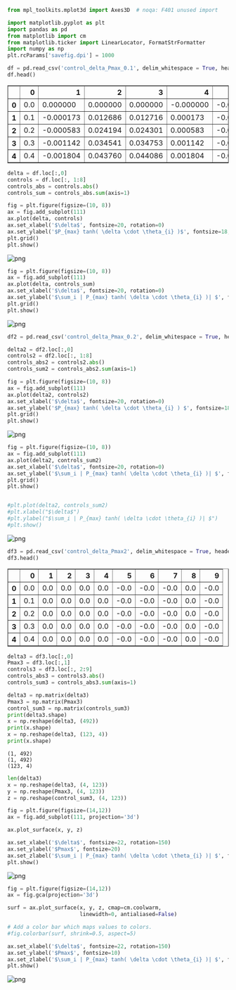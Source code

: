 

```python
from mpl_toolkits.mplot3d import Axes3D  # noqa: F401 unused import

import matplotlib.pyplot as plt
import pandas as pd
from matplotlib import cm
from matplotlib.ticker import LinearLocator, FormatStrFormatter
import numpy as np
plt.rcParams['savefig.dpi'] = 1000
```


```python
df = pd.read_csv('control_delta_Pmax_0.1', delim_whitespace = True, header = None)
df.head()
```




<div>
<style scoped>
    .dataframe tbody tr th:only-of-type {
        vertical-align: middle;
    }

    .dataframe tbody tr th {
        vertical-align: top;
    }

    .dataframe thead th {
        text-align: right;
    }
</style>
<table border="1" class="dataframe">
  <thead>
    <tr style="text-align: right;">
      <th></th>
      <th>0</th>
      <th>1</th>
      <th>2</th>
      <th>3</th>
      <th>4</th>
      <th>5</th>
      <th>6</th>
      <th>7</th>
      <th>8</th>
    </tr>
  </thead>
  <tbody>
    <tr>
      <th>0</th>
      <td>0.0</td>
      <td>0.000000</td>
      <td>0.000000</td>
      <td>0.000000</td>
      <td>-0.000000</td>
      <td>-0.000000</td>
      <td>-0.000000</td>
      <td>0.000000</td>
      <td>-0.000000</td>
    </tr>
    <tr>
      <th>1</th>
      <td>0.1</td>
      <td>-0.000173</td>
      <td>0.012686</td>
      <td>0.012716</td>
      <td>0.000173</td>
      <td>-0.012686</td>
      <td>-0.012716</td>
      <td>0.012686</td>
      <td>-0.012686</td>
    </tr>
    <tr>
      <th>2</th>
      <td>0.2</td>
      <td>-0.000583</td>
      <td>0.024194</td>
      <td>0.024301</td>
      <td>0.000583</td>
      <td>-0.024194</td>
      <td>-0.024301</td>
      <td>0.024194</td>
      <td>-0.024194</td>
    </tr>
    <tr>
      <th>3</th>
      <td>0.3</td>
      <td>-0.001142</td>
      <td>0.034541</td>
      <td>0.034753</td>
      <td>0.001142</td>
      <td>-0.034541</td>
      <td>-0.034753</td>
      <td>0.034541</td>
      <td>-0.034541</td>
    </tr>
    <tr>
      <th>4</th>
      <td>0.4</td>
      <td>-0.001804</td>
      <td>0.043760</td>
      <td>0.044086</td>
      <td>0.001804</td>
      <td>-0.043760</td>
      <td>-0.044086</td>
      <td>0.043760</td>
      <td>-0.043760</td>
    </tr>
  </tbody>
</table>
</div>




```python
delta = df.loc[:,0]
controls = df.loc[:, 1:8]
controls_abs = controls.abs()
controls_sum = controls_abs.sum(axis=1)
```


```python
fig = plt.figure(figsize=(10, 8))
ax = fig.add_subplot(111)
ax.plot(delta, controls)
ax.set_xlabel('$\delta$', fontsize=20, rotation=0)
ax.set_ylabel('$P_{max} tanh( \delta \cdot \theta_{i} )$', fontsize=18, rotation=90)
plt.grid()
plt.show()
```


![png](output_3_0.png)



```python
fig = plt.figure(figsize=(10, 8))
ax = fig.add_subplot(111)
ax.plot(delta, controls_sum)
ax.set_xlabel('$\delta$', fontsize=20, rotation=0)
ax.set_ylabel('$\sum_i | P_{max} tanh( \delta \cdot \theta_{i} )| $', fontsize=18, rotation=90)
plt.grid()
plt.show()
```


![png](output_4_0.png)



```python
df2 = pd.read_csv('control_delta_Pmax_0.2', delim_whitespace = True, header = None)
```


```python
delta2 = df2.loc[:,0]
controls2 = df2.loc[:, 1:8]
controls_abs2 = controls2.abs()
controls_sum2 = controls_abs2.sum(axis=1)
```


```python
fig = plt.figure(figsize=(10, 8))
ax = fig.add_subplot(111)
ax.plot(delta2, controls2)
ax.set_xlabel('$\delta$', fontsize=20, rotation=0)
ax.set_ylabel('$P_{max} tanh( \delta \cdot \theta_{i} ) $', fontsize=18, rotation=90)
plt.grid()
plt.show()
```


![png](output_7_0.png)



```python
fig = plt.figure(figsize=(10, 8))
ax = fig.add_subplot(111)
ax.plot(delta2, controls_sum2)
ax.set_xlabel('$\delta$', fontsize=20, rotation=0)
ax.set_ylabel('$\sum_i | P_{max} tanh( \delta \cdot \theta_{i} )| $', fontsize=18, rotation=90)
plt.grid()
plt.show()


#plt.plot(delta2, controls_sum2)
#plt.xlabel("$\delta$")
#plt.ylabel("$\sum_i | P_{max} tanh( \delta \cdot \theta_{i} )| $")
#plt.show()
```


![png](output_8_0.png)



```python
df3 = pd.read_csv('control_delta_Pmax2', delim_whitespace = True, header = None)
df3.head()
```




<div>
<style scoped>
    .dataframe tbody tr th:only-of-type {
        vertical-align: middle;
    }

    .dataframe tbody tr th {
        vertical-align: top;
    }

    .dataframe thead th {
        text-align: right;
    }
</style>
<table border="1" class="dataframe">
  <thead>
    <tr style="text-align: right;">
      <th></th>
      <th>0</th>
      <th>1</th>
      <th>2</th>
      <th>3</th>
      <th>4</th>
      <th>5</th>
      <th>6</th>
      <th>7</th>
      <th>8</th>
      <th>9</th>
    </tr>
  </thead>
  <tbody>
    <tr>
      <th>0</th>
      <td>0.0</td>
      <td>0.0</td>
      <td>0.0</td>
      <td>0.0</td>
      <td>0.0</td>
      <td>-0.0</td>
      <td>-0.0</td>
      <td>-0.0</td>
      <td>0.0</td>
      <td>-0.0</td>
    </tr>
    <tr>
      <th>1</th>
      <td>0.1</td>
      <td>0.0</td>
      <td>0.0</td>
      <td>0.0</td>
      <td>0.0</td>
      <td>-0.0</td>
      <td>-0.0</td>
      <td>-0.0</td>
      <td>0.0</td>
      <td>-0.0</td>
    </tr>
    <tr>
      <th>2</th>
      <td>0.2</td>
      <td>0.0</td>
      <td>0.0</td>
      <td>0.0</td>
      <td>0.0</td>
      <td>-0.0</td>
      <td>-0.0</td>
      <td>-0.0</td>
      <td>0.0</td>
      <td>-0.0</td>
    </tr>
    <tr>
      <th>3</th>
      <td>0.3</td>
      <td>0.0</td>
      <td>0.0</td>
      <td>0.0</td>
      <td>0.0</td>
      <td>-0.0</td>
      <td>-0.0</td>
      <td>-0.0</td>
      <td>0.0</td>
      <td>-0.0</td>
    </tr>
    <tr>
      <th>4</th>
      <td>0.4</td>
      <td>0.0</td>
      <td>0.0</td>
      <td>0.0</td>
      <td>0.0</td>
      <td>-0.0</td>
      <td>-0.0</td>
      <td>-0.0</td>
      <td>0.0</td>
      <td>-0.0</td>
    </tr>
  </tbody>
</table>
</div>




```python
delta3 = df3.loc[:,0]
Pmax3 = df3.loc[:,1]
controls3 = df3.loc[:, 2:9]
controls_abs3 = controls3.abs()
controls_sum3 = controls_abs3.sum(axis=1)
```


```python
delta3 = np.matrix(delta3)
Pmax3 = np.matrix(Pmax3)
control_sum3 = np.matrix(controls_sum3)
print(delta3.shape)
x = np.reshape(delta3, (492))
print(x.shape)
x = np.reshape(delta3, (123, 4))
print(x.shape)
```

    (1, 492)
    (1, 492)
    (123, 4)



```python
len(delta3)
x = np.reshape(delta3, (4, 123))
y = np.reshape(Pmax3, (4, 123))
z = np.reshape(control_sum3, (4, 123))
```


```python
fig = plt.figure(figsize=(14,12))
ax = fig.add_subplot(111, projection='3d')

ax.plot_surface(x, y, z)

ax.set_xlabel('$\delta$', fontsize=22, rotation=150)
ax.set_ylabel('$Pmax$', fontsize=20)
ax.set_zlabel('$\sum_i | P_{max} tanh( \delta \cdot \theta_{i} )| $', fontsize=20, rotation=60)
plt.show()
```


![png](output_13_0.png)



```python
fig = plt.figure(figsize=(14,12))
ax = fig.gca(projection='3d')

surf = ax.plot_surface(x, y, z, cmap=cm.coolwarm,
                       linewidth=0, antialiased=False)

# Add a color bar which maps values to colors.
#fig.colorbar(surf, shrink=0.5, aspect=5)

ax.set_xlabel('$\delta$', fontsize=22, rotation=150)
ax.set_ylabel('$Pmax$', fontsize=10)
ax.set_zlabel('$\sum_i | P_{max} tanh( \delta \cdot \theta_{i} )| $', fontsize=10, rotation=60)
plt.show()
```


![png](output_14_0.png)

